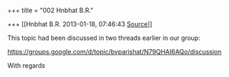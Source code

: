 +++
title = "002 Hnbhat B.R."

+++
[[Hnbhat B.R.	2013-01-18, 07:46:43 [Source](https://groups.google.com/g/bvparishat/c/rcGFCbGB8tM)]]



This topic had been discussed in two threads earlier in our group:

  

<https://groups.google.com/d/topic/bvparishat/N79QHAI6AQo/discussion>

  

With regards

  
  

